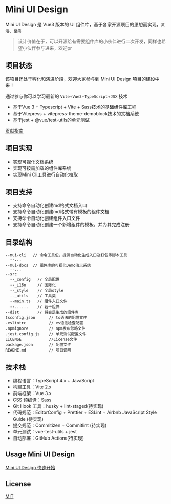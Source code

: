 # Mini UI Design

Mini UI Design 是 Vue3 版本的 UI 组件库，基于各家开源项目的思想而实现，`灵活`、`至简`

> 设计价值在于，可以开源给有需要组件库的小伙伴进行二次开发，同样也希望小伙伴参与进来，欢迎pr


## 项目状态

该项目还处于孵化和演进阶段，欢迎大家参与到 Mini UI Design 项目的建设中来！

通过参与你可以学习最新的 `Vite`+`Vue3`+`TypeScript`+`JSX` 技术

* 基于Vue 3 + Typescript + Vite + Sass技术的基础组件库工程
* 基于Vitepress + vitepress-theme-demoblock技术的文档系统
* 基于jest + @vue/test-utils的单元测试

[贡献指南](https://github.com/mrhaoxiaojun/mini-ui-design/blob/master/packages/mui-design/mui-docs/CONTRIBUTING.md)

## 项目实现

* 实现可视化文档系统
* 实现可按需加载的组件库系统
* 实现Mini Cli工具进行自动化拉取

## 项目支持

* 支持命令自动化创建md格式文档入口
* 支持命令自动化创建md格式带有模板的组件文档
* 支持命令自动化创建组件入口文件
* 支持命令自动化创建一个新增组件的模板，并为其完成注册

## 目录结构

```
--mui-cli   // 命令工具包，提供自动化生成入口及打包等脚本工具
  --...
--mui-docs  // 组件库的可视化Demo演示系统
  --...
--src 
  --_config   // 全局配置
  --_i18n     // 国际化
  --_style    // 全局style
  --_utils    // 工具类
  --main.ts   // 组件入口文件
  --......    // 若干组件
--dist        // 将会是生成的组件库
tsconfig.json      // ts语法的配置文件
.eslintrc          // es语法检查配置
.npmignore         // npm发布忽略文件
.jest.config.js    // 单元测试配置文件
LICENSE            //License文件
package.json       // 配置文件
README.md          // 项目说明
```
## 技术栈

* 编程语言：TypeScript 4.x + JavaScript
* 构建工具：Vite 2.x
* 前端框架：Vue 3.x
* CSS 预编译：Sass
* Git Hook 工具：husky + lint-staged(待实现)
* 代码规范：EditorConfig + Prettier + ESLint + Airbnb JavaScript Style Guide (待实现)
* 提交规范：Commitizen + Commitlint (待实现)
* 单元测试：vue-test-utils + jest
* 自动部署：GitHub Actions(待实现)

## Usage Mini UI Design

[Mini UI Design 快速开始](https://github.com/mrhaoxiaojun/mini-ui-design/blob/master/packages/mui-design/mui-docs/start.md)

## License
[MIT](https://github.com/mrhaoxiaojun/mini-ui-design/blob/master/LICENSE)